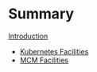 # Summary

[Introduction](intro.md)

- [Kubernetes Facilities](./k8s_facilities.md)
- [MCM Facilities](./mcm_facilities.md)
